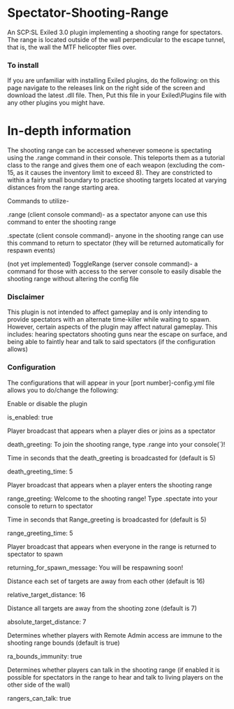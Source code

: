 # Spectator-Shooting-Range
An SCP:SL Exiled 3.0 plugin implementing a shooting range for spectators. The range is located outside of the wall perpendicular to the escape tunnel, that is, the wall the MTF helicopter flies over.

### To install
If you are unfamiliar with installing Exiled plugins, do the following: on this page navigate to the releases link on the right side of the screen and download the latest .dll file. Then, Put this file in your Exiled\Plugins file with any other plugins you might have. 

# In-depth information
The shooting range can be accessed whenever someone is spectating using the .range command in their console. This teleports them as a tutorial class to the range and gives them one of each weapon (excluding the com-15, as it causes the inventory limit to exceed 8). They are constricted to within a fairly small boundary to practice shooting targets located at varying distances from the range starting area.

Commands to utilize-

.range (client console command)- as a spectator anyone can use this command to enter the shooting range

.spectate (client console command)- anyone in the shooting range can use this command to return to spectator (they will be returned automatically for respawn events)

(not yet implemented) ToggleRange (server console command)- a command for those with access to the server console to easily disable the shooting range without altering the config file

### Disclaimer
This plugin is not intended to affect gameplay and is only intending to provide spectators with an alternate time-killer while waiting to spawn. However, certain aspects of the plugin may affect natural gameplay. This includes: hearing spectators shooting guns near the escape on surface, and being able to faintly hear and talk to said spectators (if the configuration allows)

### Configuration
The configurations that will appear in your [port number]-config.yml file allows you to do/change the following:
 
Enable or disable the plugin 

  is_enabled: true

Player broadcast that appears when a player dies or joins as a spectator
  
  death_greeting: To join the shooting range, type .range into your console(`)!

Time in seconds that the death_greeting is broadcasted for (default is 5)
  
  death_greeting_time: 5

Player broadcast that appears when a player enters the shooting range
  
  range_greeting: Welcome to the shooting range! Type .spectate into your console to return to spectator

Time in seconds that Range_greeting is broadcasted for (default is 5)
  
  range_greeting_time: 5

Player broadcast that appears when everyone in the range is returned to spectator to spawn
  
  returning_for_spawn_message: You will be respawning soon!

Distance each set of targets are away from each other (default is 16)
  
  relative_target_distance: 16

Distance all targets are away from the shooting zone (default is 7)
  
  absolute_target_distance: 7

Determines whether players with Remote Admin access are immune to the shooting range bounds (default is true)
  
  ra_bounds_immunity: true

Determines whether players can talk in the shooting range (if enabled it is possible for spectators in the range to hear and talk to living players on the other side of the wall)
  
  rangers_can_talk: true

